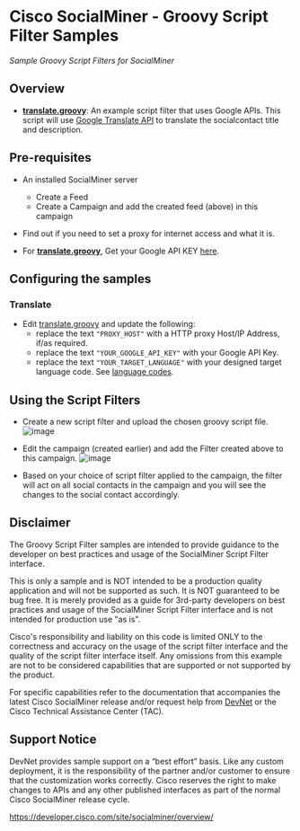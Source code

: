 # Cisco SocialMiner - Groovy Script Filter Samples
_Sample Groovy Script Filters for SocialMiner_

## Overview
- **[translate.groovy](translate.groovy)**: An example script filter that uses Google APIs. This script will use [Google Translate API](https://cloud.google.com/translate/v2/getting_started) to translate the socialcontact title and description.

## Pre-requisites
- An installed SocialMiner server
    - Create a Feed
    - Create a Campaign and add the created feed (above) in this campaign

- Find out if you need to set a proxy for internet access and what it is.

- For **[translate.groovy](translate.groovy)**, Get your Google API KEY [here](https://cloud.google.com/translate).

## Configuring the samples
### Translate
- Edit [translate.groovy](translate.groovy) and update the following:
    - replace the text `"PROXY_HOST"` with a HTTP proxy Host/IP Address, if/as required.
    - replace the text `"YOUR_GOOGLE_API_KEY"` with your Google API Key.
    - replace the text `"YOUR_TARGET_LANGUAGE"` with your designed target language code. See [language codes](https://cloud.google.com/translate/v2/using_rest#language-params).

## Using the Script Filters
- Create a new script filter and upload the chosen groovy script file.
![image](https://user-images.githubusercontent.com/990210/33845777-8e7646ea-deca-11e7-9654-35a2e7ae4fb4.png)

- Edit the campaign (created earlier) and add the Filter created above to this campaign.
![image](https://user-images.githubusercontent.com/990210/33845941-0f3b550e-decb-11e7-8cca-a03d5a4ec05e.png)

- Based on your choice of script filter applied to the campaign, the filter will act on all social contacts in the campaign and you will see the changes to the social contact accordingly.

## Disclaimer
The Groovy Script Filter samples are intended to provide guidance to the developer on best practices and usage of the SocialMiner Script Filter interface.

This is only a sample and is NOT intended to be a production quality application and will not be supported as such. It is NOT guaranteed to be bug free. It is merely provided as a guide for 3rd-party developers on best practices and usage of the SocialMiner Script Filter interface and is not intended for production use "as is".

Cisco's responsibility and liability on this code is limited ONLY to the correctness and accuracy on the usage of the script filter interface and the quality of the script filter interface itself. Any omissions from this example are not to be considered capabilities that are supported or not supported by the product.

For specific capabilities refer to the documentation that accompanies the latest Cisco SocialMiner release and/or request help from [DevNet](http://developer.cisco.com) or the Cisco Technical Assistance Center (TAC).

## Support Notice
DevNet provides sample support on a “best effort” basis. Like any custom deployment, it is the responsibility of the partner and/or customer to ensure that the customization works correctly. Cisco reserves the right to make changes to APIs and any other published interfaces as part of the normal Cisco SocialMiner release cycle.

https://developer.cisco.com/site/socialminer/overview/
